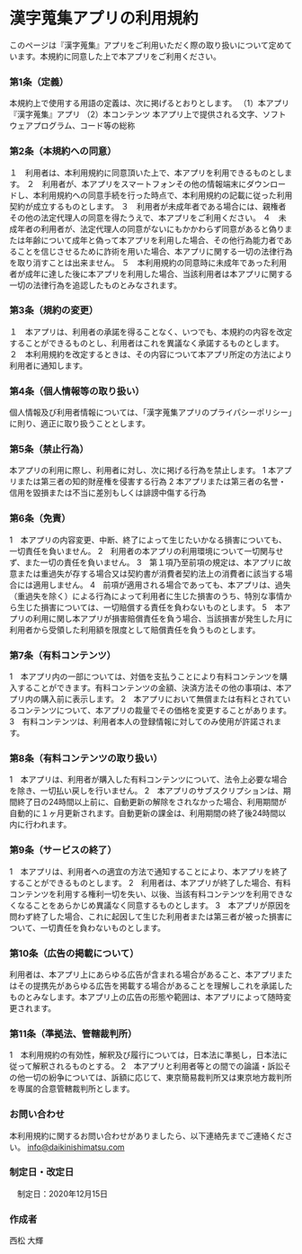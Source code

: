 # 漢字蒐集アプリの利用規約

このページは『漢字蒐集』アプリをご利用いただく際の取り扱いについて定めています。本規約に同意した上で本アプリをご利用ください。

### 第1条（定義）
本規約上で使用する用語の定義は、次に掲げるとおりとします。
（1）本アプリ　『漢字蒐集』アプリ
（2）本コンテンツ	本アプリ上で提供される文字、ソフトウェアプログラム、コード等の総称

### 第2条（本規約への同意）
１　利用者は、本利用規約に同意頂いた上で、本アプリを利用できるものとします。
２　利用者が、本アプリをスマートフォンその他の情報端末にダウンロードし、本利用規約への同意手続を行った時点で、本利用規約の記載に従った利用契約が成立するものとします。
３　利用者が未成年者である場合には、親権者その他の法定代理人の同意を得たうえで、本アプリをご利用ください。
４　未成年者の利用者が、法定代理人の同意がないにもかかわらず同意があると偽りまたは年齢について成年と偽って本アプリを利用した場合、その他行為能力者であることを信じさせるために詐術を用いた場合、本アプリに関する一切の法律行為を取り消すことは出来ません。
５　本利用規約の同意時に未成年であった利用者が成年に達した後に本アプリを利用した場合、当該利用者は本アプリに関する一切の法律行為を追認したものとみなされます。

### 第3条（規約の変更）
１　本アプリは、利用者の承諾を得ることなく、いつでも、本規約の内容を改定することができるものとし、利用者はこれを異議なく承諾するものとします。
２　本利用規約を改定するときは、その内容について本アプリ所定の方法により利用者に通知します。

### 第4条（個人情報等の取り扱い）
 個人情報及び利用者情報については、「漢字蒐集アプリのプライパシーポリシー」に則り、適正に取り扱うこととします。
 
### 第5条（禁止行為）
 本アプリの利用に際し、利用者に対し、次に掲げる行為を禁止します。
1 本アプリまたは第三者の知的財産権を侵害する行為
2 本アプリまたは第三者の名誉・信用を毀損または不当に差別もしくは誹謗中傷する行為

### 第6条（免責）
1　本アプリの内容変更、中断、終了によって生じたいかなる損害についても、一切責任を負いません。
2　利用者の本アプリの利用環境について一切関与せず、また一切の責任を負いません。
3　第１項乃至前項の規定は、本アプリに故意または重過失が存する場合又は契約書が消費者契約法上の消費者に該当する場合には適用しません。
4　前項が適用される場合であっても、本アプリは、過失（重過失を除く）による行為によって利用者に生じた損害のうち、特別な事情から生じた損害については、一切賠償する責任を負わないものとします。
5　本アプリの利用に関し本アプリが損害賠償責任を負う場合、当該損害が発生した月に利用者から受領した利用額を限度として賠償責任を負うものとします。

### 第7条（有料コンテンツ）
1　本アプリ内の一部については、対価を支払うことにより有料コンテンツを購入することができます。有料コンテンツの金額、決済方法その他の事項は、本アプリ内の購入前に表示します。
2　本アプリにおいて無償または有料とされているコンテンツについて、本アプリの裁量でその価格を変更することがあります。
3　有料コンテンツは、利用者本人の登録情報に対してのみ使用が許諾されます。

### 第8条（有料コンテンツの取り扱い）
1　本アプリは、利用者が購入した有料コンテンツについて、法令上必要な場合を除き、一切払い戻しを行いません。
2　本アプリのサブスクリプションは、期間終了日の24時間以上前に、自動更新の解除をされなかった場合、利用期間が自動的に１ヶ月更新されます。自動更新の課金は、利用期間の終了後24時間以内に行われます。

### 第9条（サービスの終了）
1　本アプリは、利用者への適宜の方法で通知することにより、本アプリを終了することができるものとします。
2　利用者は、本アプリが終了した場合、有料コンテンツを利用する権利一切を失い、以後、当該有料コンテンツを利用できなくなることをあらかじめ異議なく同意するものとします。
3　本アプリが原因を問わず終了した場合、これに起因して生じた利用者または第三者が被った損害について、一切責任を負わないものとします。

### 第10条（広告の掲載について）
 利用者は、本アプリ上にあらゆる広告が含まれる場合があること、本アプリまたはその提携先があらゆる広告を掲載する場合があることを理解しこれを承諾したものとみなします。本アプリ上の広告の形態や範囲は、本アプリによって随時変更されます。

### 第11条（準拠法、管轄裁判所）
1　本利用規約の有効性，解釈及び履行については，日本法に準拠し，日本法に従って解釈されるものとする。
2　本アプリと利用者等との間での論議・訴訟その他一切の紛争については、訴額に応じて、東京簡易裁判所又は東京地方裁判所を専属的合意管轄裁判所とします。

### お問い合わせ
 本利用規約に関するお問い合わせがありましたら、以下連絡先までご連絡ください。 info@daikinishimatsu.com

### 制定日・改定日
　制定日：2020年12月15日

### 作成者
 西松 大輝
